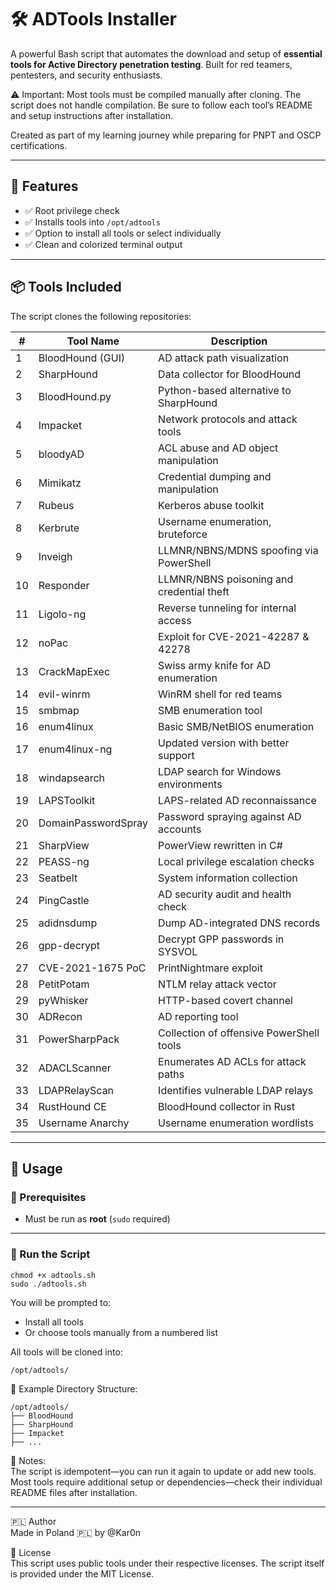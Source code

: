 
# 🛠️ ADTools Installer

A powerful Bash script that automates the download and setup of **essential tools for Active Directory penetration testing**. Built for red teamers, pentesters, and security enthusiasts.  

⚠️ Important: Most tools must be compiled manually after cloning. The script does not handle compilation. Be sure to follow each tool’s README and setup instructions after installation.

Created as part of my learning journey while preparing for PNPT and OSCP certifications.

---

## 📌 Features

- ✅ Root privilege check
- ✅ Installs tools into `/opt/adtools`
- ✅ Option to install all tools or select individually
- ✅ Clean and colorized terminal output

---

## 📦 Tools Included

The script clones the following repositories:

| #  | Tool Name              | Description                            |
|----|------------------------|----------------------------------------|
| 1  | BloodHound (GUI)       | AD attack path visualization           |
| 2  | SharpHound             | Data collector for BloodHound          |
| 3  | BloodHound.py          | Python-based alternative to SharpHound |
| 4  | Impacket               | Network protocols and attack tools     |
| 5  | bloodyAD               | ACL abuse and AD object manipulation   |
| 6  | Mimikatz               | Credential dumping and manipulation    |
| 7  | Rubeus                 | Kerberos abuse toolkit                 |
| 8  | Kerbrute               | Username enumeration, bruteforce       |
| 9  | Inveigh                | LLMNR/NBNS/MDNS spoofing via PowerShell|
| 10 | Responder              | LLMNR/NBNS poisoning and credential theft |
| 11 | Ligolo-ng              | Reverse tunneling for internal access  |
| 12 | noPac                  | Exploit for CVE-2021-42287 & 42278     |
| 13 | CrackMapExec           | Swiss army knife for AD enumeration    |
| 14 | evil-winrm             | WinRM shell for red teams              |
| 15 | smbmap                 | SMB enumeration tool                   |
| 16 | enum4linux             | Basic SMB/NetBIOS enumeration          |
| 17 | enum4linux-ng          | Updated version with better support    |
| 18 | windapsearch           | LDAP search for Windows environments   |
| 19 | LAPSToolkit            | LAPS-related AD reconnaissance         |
| 20 | DomainPasswordSpray    | Password spraying against AD accounts  |
| 21 | SharpView              | PowerView rewritten in C#              |
| 22 | PEASS-ng               | Local privilege escalation checks      |
| 23 | Seatbelt               | System information collection          |
| 24 | PingCastle             | AD security audit and health check     |
| 25 | adidnsdump             | Dump AD-integrated DNS records         |
| 26 | gpp-decrypt            | Decrypt GPP passwords in SYSVOL        |
| 27 | CVE-2021-1675 PoC      | PrintNightmare exploit                 |
| 28 | PetitPotam             | NTLM relay attack vector               |
| 29 | pyWhisker              | HTTP-based covert channel              |
| 30 | ADRecon                | AD reporting tool                      |
| 31 | PowerSharpPack         | Collection of offensive PowerShell tools |
| 32 | ADACLScanner           | Enumerates AD ACLs for attack paths    |
| 33 | LDAPRelayScan          | Identifies vulnerable LDAP relays      |
| 34 | RustHound CE           | BloodHound collector in Rust           |
| 35 | Username Anarchy       | Username enumeration wordlists         |

---

## 🚀 Usage

### 🔧 Prerequisites

- Must be run as **root** (`sudo` required)

---

### 🧪 Run the Script

```
chmod +x adtools.sh
sudo ./adtools.sh
```

You will be prompted to:

- Install all tools  
- Or choose tools manually from a numbered list

All tools will be cloned into:
```
/opt/adtools/
```

📁 Example Directory Structure:
```
/opt/adtools/
├── BloodHound
├── SharpHound
├── Impacket
├── ...
```

📍 Notes:  
The script is idempotent—you can run it again to update or add new tools.  
Most tools require additional setup or dependencies—check their individual README files after installation.

---

🇵🇱 Author  
Made in Poland 🇵🇱 by @Kar0n

📜 License  
This script uses public tools under their respective licenses. The script itself is provided under the MIT License.
